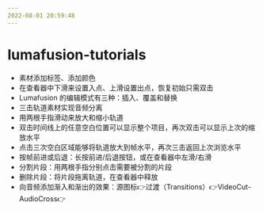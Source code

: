 ```yaml
---
2022-08-01 20:59:48
---
```


# lumafusion-tutorials

* 素材添加标签、添加颜色
* 在查看器中下滑来设置入点、上滑设置出点，恢复初始只需双击
* Lumafusion 的编辑模式有三种：插入、覆盖和替换
* 三击轨道素材实现音频分离
* 用两根手指滑动来放大和缩小轨道
* 双击时间线上的任意空白位置可以显示整个项目，再次双击可以显示上次的缩放水平
* 点击三次空白区域能够将轨道放大到帧水平，再次三击返回上次浏览水平
* 按帧前进或后退：长按前进/后退按钮，或在查看器中左滑/右滑
* 分割片段：用两根手指分别点击需要被分割的片段
* 删除片段：将片段拖离轨道，在查看器中释放
* 向音频添加渐入和渐出的效果：源图标👉过渡（Transitions）👉VideoCut-AudioCross👉
